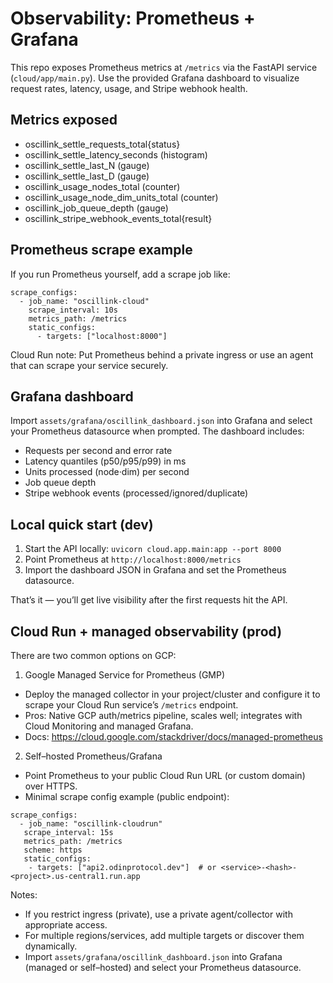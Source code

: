 # Observability: Prometheus + Grafana

This repo exposes Prometheus metrics at `/metrics` via the FastAPI service (`cloud/app/main.py`).
Use the provided Grafana dashboard to visualize request rates, latency, usage, and Stripe webhook health.

## Metrics exposed

- oscillink_settle_requests_total{status}
- oscillink_settle_latency_seconds (histogram)
- oscillink_settle_last_N (gauge)
- oscillink_settle_last_D (gauge)
- oscillink_usage_nodes_total (counter)
- oscillink_usage_node_dim_units_total (counter)
- oscillink_job_queue_depth (gauge)
- oscillink_stripe_webhook_events_total{result}

## Prometheus scrape example

If you run Prometheus yourself, add a scrape job like:

```
scrape_configs:
  - job_name: "oscillink-cloud"
    scrape_interval: 10s
    metrics_path: /metrics
    static_configs:
      - targets: ["localhost:8000"]
```

Cloud Run note: Put Prometheus behind a private ingress or use an agent that can scrape your service securely.

## Grafana dashboard

Import `assets/grafana/oscillink_dashboard.json` into Grafana and select your Prometheus datasource when prompted.
The dashboard includes:

- Requests per second and error rate
- Latency quantiles (p50/p95/p99) in ms
- Units processed (node·dim) per second
- Job queue depth
- Stripe webhook events (processed/ignored/duplicate)

## Local quick start (dev)

1. Start the API locally: `uvicorn cloud.app.main:app --port 8000`
2. Point Prometheus at `http://localhost:8000/metrics`
3. Import the dashboard JSON in Grafana and set the Prometheus datasource.

That’s it — you’ll get live visibility after the first requests hit the API.

## Cloud Run + managed observability (prod)

There are two common options on GCP:

1) Google Managed Service for Prometheus (GMP)
  - Deploy the managed collector in your project/cluster and configure it to scrape your Cloud Run service’s `/metrics` endpoint.
  - Pros: Native GCP auth/metrics pipeline, scales well; integrates with Cloud Monitoring and managed Grafana.
  - Docs: https://cloud.google.com/stackdriver/docs/managed-prometheus

2) Self–hosted Prometheus/Grafana
  - Point Prometheus to your public Cloud Run URL (or custom domain) over HTTPS.
  - Minimal scrape config example (public endpoint):

```
scrape_configs:
  - job_name: "oscillink-cloudrun"
   scrape_interval: 15s
   metrics_path: /metrics
   scheme: https
   static_configs:
    - targets: ["api2.odinprotocol.dev"]  # or <service>-<hash>-<project>.us-central1.run.app
```

Notes:
- If you restrict ingress (private), use a private agent/collector with appropriate access.
- For multiple regions/services, add multiple targets or discover them dynamically.
- Import `assets/grafana/oscillink_dashboard.json` into Grafana (managed or self–hosted) and select your Prometheus datasource.
